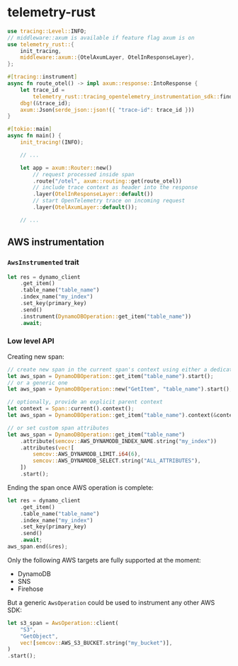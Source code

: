 # telemetry-rust

```rust
use tracing::Level::INFO;
// middleware::axum is available if feature flag axum is on
use telemetry_rust::{
    init_tracing,
    middleware::axum::{OtelAxumLayer, OtelInResponseLayer},
};

#[tracing::instrument]
async fn route_otel() -> impl axum::response::IntoResponse {
    let trace_id =
        telemetry_rust::tracing_opentelemetry_instrumentation_sdk::find_current_trace_id();
    dbg!(&trace_id);
    axum::Json(serde_json::json!({ "trace-id": trace_id }))
}

#[tokio::main]
async fn main() {
    init_tracing!(INFO);

    // ...

    let app = axum::Router::new()
        // request processed inside span
        .route("/otel", axum::routing::get(route_otel))
        // include trace context as header into the response
        .layer(OtelInResponseLayer::default())
        // start OpenTelemetry trace on incoming request
        .layer(OtelAxumLayer::default());

    // ...
```

## AWS instrumentation

### `AwsInstrumented` trait

```rust
let res = dynamo_client
    .get_item()
    .table_name("table_name")
    .index_name("my_index")
    .set_key(primary_key)
    .send()
    .instrument(DynamoDBOperation::get_item("table_name"))
    .await;
```

### Low level API

Creating new span:

```rust
// create new span in the current span's context using either a dedicated constructor
let aws_span = DynamoDBOperation::get_item("table_name").start();
// or a generic one
let aws_span = DynamoDBOperation::new("GetItem", "table_name").start();

// optionally, provide an explicit parent context
let context = Span::current().context();
let aws_span = DynamoDBOperation::get_item("table_name").context(&context).start();

// or set custom span attributes
let aws_span = DynamoDBOperation::get_item("table_name")
    .attribute(semcov::AWS_DYNAMODB_INDEX_NAME.string("my_index"))
    .attributes(vec![
        semcov::AWS_DYNAMODB_LIMIT.i64(6),
        semcov::AWS_DYNAMODB_SELECT.string("ALL_ATTRIBUTES"),
    ])
    .start();
```

Ending the span once AWS operation is complete:

```rust
let res = dynamo_client
    .get_item()
    .table_name("table_name")
    .index_name("my_index")
    .set_key(primary_key)
    .send()
    .await;
aws_span.end(&res);
```

Only the following AWS targets are fully supported at the moment:

 * DynamoDB
 * SNS
 * Firehose

But a generic `AwsOperation` could be used to instrument any other AWS SDK:

```rust
let s3_span = AwsOperation::client(
    "S3",
    "GetObject",
    vec![semcov::AWS_S3_BUCKET.string("my_bucket")],
)
.start();
```
